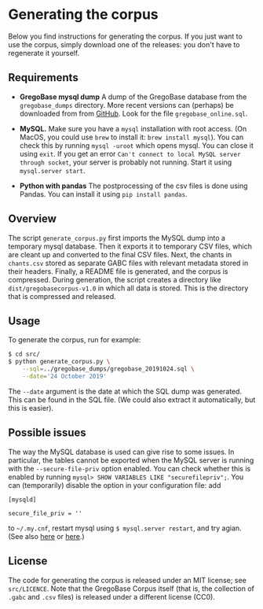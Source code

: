 Generating the corpus
=====================

Below you find instructions for generating the corpus.
If you just want to use the corpus, simply download one of the releases:
you don't have to regenerate it yourself.

Requirements
------------

* **GregoBase mysql dump**
    A dump of the GregoBase database from the `gregobase_dumps` directory.
    More recent versions can (perhaps) be downloaded from
    from [GitHub](https://github.com/gregorio-project/GregoBase). Look for
    the file `gregobase_online.sql`.

* **MySQL.**
    Make sure you have a ``mysql`` installation with root access.
    (On MacOS, you could use ``brew`` to install it: ``brew install mysql``).
    You can check this by running ``mysql -uroot`` which opens mysql. You
    can close it using ``exit``. If you get an error
    `Can't connect to local MySQL server through socket`, your server is
    probably not running. Start it using ``mysql.server start``.

* **Python with pandas**
    The postprocessing of the csv files is done using Pandas.
    You can install it using `pip install pandas`.

Overview
--------

The script `generate_corpus.py` first imports the MySQL dump into a temporary
mysql database. Then it exports it to temporary CSV files, which are cleant up
and converted to the final CSV files. Next, the chants in `chants.csv` stored as
separate GABC files with relevant metadata stored in their headers. Finally,
a README file is generated, and the corpus is compressed. During generation, the
script creates a directory like `dist/gregobasecorpus-v1.0` in which all data is 
stored. This is the directory that is compressed and released.

Usage
-----

To generate the corpus, run for example:

```bash
$ cd src/
$ python generate_corpus.py \
    --sql=../gregobase_dumps/gregobase_20191024.sql \
    --date='24 October 2019'
```

The `--date` argument is the date at which the SQL dump was generated. This can be
found in the SQL file. (We could also extract it automatically, but this is easier).

Possible issues
---------------

The way the MySQL database is used can give rise to some issues. In particular, 
the tables cannot be exported when the MySQL server is running with the 
`--secure-file-priv` option enabled. You can check whether this is enabled
by running `mysql> SHOW VARIABLES LIKE "securefilepriv";`. 
You can (temporarily) disable the option in your configuration file: add

```
[mysqld]

secure_file_priv = ''
```

to `~/.my.cnf`, restart mysql using `$ mysql.server restart`, and try agian.
(See also [here](https://medium.com/@andrewpongco/solving-the-mysql-server-is-running-with-the-secure-file-priv-option-so-it-cannot-execute-this-d319de864285) or [here](https://dba.stackexchange.com/questions/123290/error-secure-file-priv-option-when-save-selection-to-csv).)

License
-------

The code for generating the corpus is released under an MIT license; see `src/LICENCE`.
Note that the GregoBase Corpus itself (that is, the collection of `.gabc` and `.csv` 
files) is released under a different license (CC0).
